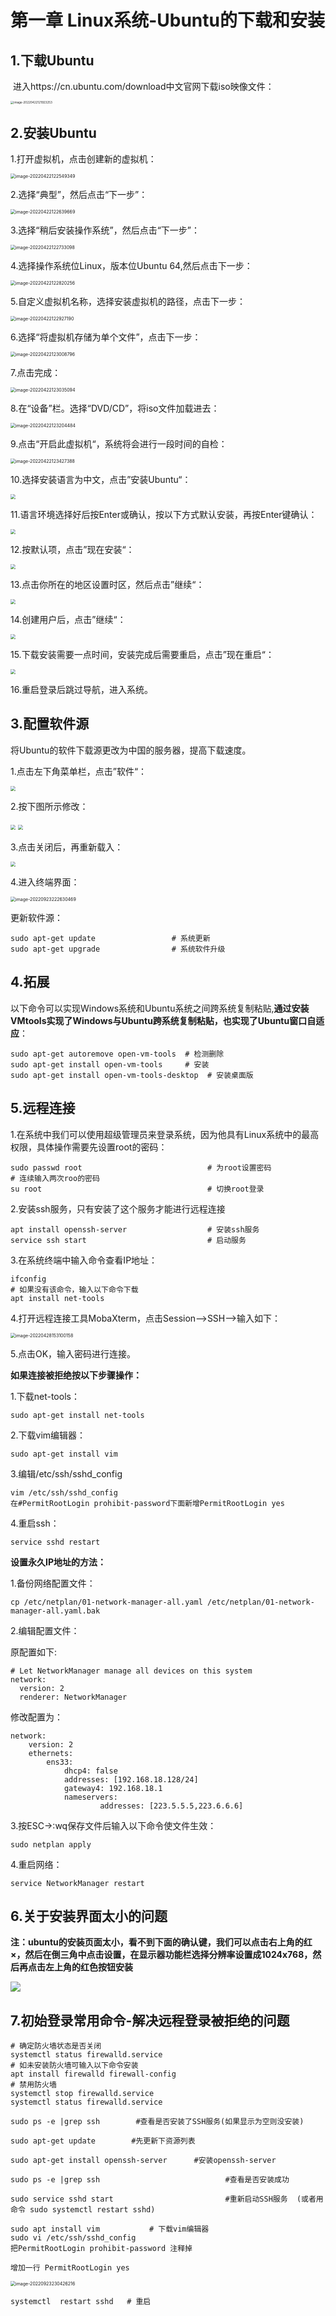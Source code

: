 # 第一章 Linux系统-Ubuntu的下载和安装

## 1.下载Ubuntu

​	进入https://cn.ubuntu.com/download中文官网下载iso映像文件：

<img src="https://gitee.com/zou_tangrui/note-pic/raw/master/img/202302171657376.png" alt="image-20220422121923253" style="zoom: 33%;" />



## 2.安装Ubuntu

1.打开虚拟机，点击创建新的虚拟机：

<img src="https://gitee.com/zou_tangrui/note-pic/raw/master/img/202302171657377.png" alt="image-20220422122549349" style="zoom:50%;" />

2.选择“典型”，然后点击“下一步”：

<img src="https://gitee.com/zou_tangrui/note-pic/raw/master/img/202302171657378.png" alt="image-20220422122639669" style="zoom: 50%;" />

3.选择“稍后安装操作系统”，然后点击“下一步”：

<img src="https://gitee.com/zou_tangrui/note-pic/raw/master/img/202302171657379.png" alt="image-20220422122733098" style="zoom:50%;" />

4.选择操作系统位Linux，版本位Ubuntu 64,然后点击下一步：

<img src="https://gitee.com/zou_tangrui/note-pic/raw/master/img/202302171657380.png" alt="image-20220422122820256" style="zoom:50%;" />

5.自定义虚拟机名称，选择安装虚拟机的路径，点击下一步：

<img src="https://gitee.com/zou_tangrui/note-pic/raw/master/img/202302171657381.png" alt="image-20220422122927190" style="zoom:50%;" />

6.选择“将虚拟机存储为单个文件”，点击下一步：

<img src="https://gitee.com/zou_tangrui/note-pic/raw/master/img/202302171657382.png" alt="image-20220422123008796" style="zoom:50%;" />

7.点击完成：

<img src="https://gitee.com/zou_tangrui/note-pic/raw/master/img/202302171657383.png" alt="image-20220422123035094" style="zoom:50%;" />

8.在“设备”栏。选择“DVD/CD”，将iso文件加载进去：

<img src="https://gitee.com/zou_tangrui/note-pic/raw/master/img/202302171657384.png" alt="image-20220422123204484" style="zoom:50%;" />

9.点击“开启此虚拟机“，系统将会进行一段时间的自检：

<img src="https://gitee.com/zou_tangrui/note-pic/raw/master/img/202302171657385.png" alt="image-20220422123427388" style="zoom:50%;" />

10.选择安装语言为中文，点击”安装Ubuntu“：

<img src="https://gitee.com/zou_tangrui/note-pic/raw/master/img/202302171657386.png" style="zoom:50%;" />

11.语言环境选择好后按Enter或确认，按以下方式默认安装，再按Enter键确认：

<img src="https://gitee.com/zou_tangrui/note-pic/raw/master/img/202302171657387.png" style="zoom:50%;" />

12.按默认项，点击”现在安装“：

<img src="https://gitee.com/zou_tangrui/note-pic/raw/master/img/202302171657388.png" style="zoom:50%;" />

13.点击你所在的地区设置时区，然后点击”继续“：

<img src="https://gitee.com/zou_tangrui/note-pic/raw/master/img/202302171657389.png" style="zoom:50%;" />

14.创建用户后，点击”继续“：

<img src="https://gitee.com/zou_tangrui/note-pic/raw/master/img/202302171657390.png" style="zoom:50%;" />

15.下载安装需要一点时间，安装完成后需要重启，点击”现在重启“：

<img src="https://gitee.com/zou_tangrui/note-pic/raw/master/img/202302171657391.png" style="zoom:50%;" />

16.重启登录后跳过导航，进入系统。



## 3.配置软件源

将Ubuntu的软件下载源更改为中国的服务器，提高下载速度。

1.点击左下角菜单栏，点击”软件“： 

<img src="https://gitee.com/zou_tangrui/note-pic/raw/master/img/202302171657392.png" style="zoom:50%;" />

2.按下图所示修改：

<img src="https://gitee.com/zou_tangrui/note-pic/raw/master/img/202302171657393.png" style="zoom:50%;" />

<img src="https://gitee.com/zou_tangrui/note-pic/raw/master/img/202302171657394.png" style="zoom:50%;" />

3.点击关闭后，再重新载入：

<img src="https://gitee.com/zou_tangrui/note-pic/raw/master/img/202302171657395.png" style="zoom:50%;" />



4.进入终端界面：

<img src="https://gitee.com/zou_tangrui/note-pic/raw/master/img/202302171657396.png" alt="image-20220923222630469" style="zoom:50%;" />

更新软件源：

```shell
sudo apt-get update       			# 系统更新
sudo apt-get upgrade				# 系统软件升级
```





## 4.拓展

以下命令可以实现Windows系统和Ubuntu系统之间跨系统复制粘贴,**通过安装VMtools实现了Windows与Ubuntu跨系统复制粘贴，也实现了Ubuntu窗口自适应**：

```shell
sudo apt-get autoremove open-vm-tools  # 检测删除
sudo apt-get install open-vm-tools     # 安装
sudo apt-get install open-vm-tools-desktop  # 安装桌面版
```





## 5.远程连接

1.在系统中我们可以使用超级管理员来登录系统，因为他具有Linux系统中的最高权限，具体操作需要先设置root的密码：

```shell
sudo passwd root							# 为root设置密码
# 连续输入两次roo的密码
su root										# 切换root登录
```

2.安装ssh服务，只有安装了这个服务才能进行远程连接

```shell
apt install openssh-server					# 安装ssh服务
service ssh start 							# 启动服务
```

3.在系统终端中输入命令查看IP地址：

```shell
ifconfig
# 如果没有该命令，输入以下命令下载
apt install net-tools
```

4.打开远程连接工具MobaXterm，点击Session-->SSH-->输入如下：

<img src="https://gitee.com/zou_tangrui/note-pic/raw/master/img/202302171657397.png" alt="image-20220428153100158" style="zoom:50%;" />

5.点击OK，输入密码进行连接。



**如果连接被拒绝按以下步骤操作：**

1.下载net-tools：

```shell
sudo apt-get install net-tools
```

2.下载vim编辑器：

```shell
sudo apt-get install vim
```

3.编辑/etc/ssh/sshd_config

```shell
vim /etc/ssh/sshd_config
在#PermitRootLogin prohibit-password下面新增PermitRootLogin yes
```

4.重启ssh：

```shell
service sshd restart
```



**设置永久IP地址的方法：**

1.备份网络配置文件：

```shell
cp /etc/netplan/01-network-manager-all.yaml /etc/netplan/01-network-manager-all.yaml.bak
```

2.编辑配置文件：

原配置如下:

```shell
# Let NetworkManager manage all devices on this system
network:
  version: 2
  renderer: NetworkManager
```

修改配置为：

```shell
network:
    version: 2
    ethernets:
        ens33:
            dhcp4: false
            addresses: [192.168.18.128/24]
            gateway4: 192.168.18.1
            nameservers:
                    addresses: [223.5.5.5,223.6.6.6]
```

3.按ESC->:wq保存文件后输入以下命令使文件生效：

```shell
sudo netplan apply
```

4.重启网络：

```shell
service NetworkManager restart
```





## 6.关于安装界面太小的问题

**注：ubuntu的安装页面太小，看不到下面的确认键，我们可以点击右上角的红×，然后在倒三角中点击设置，在显示器功能栏选择分辨率设置成1024x768，然后再点击左上角的红色按钮安装**

![](https://gitee.com/zou_tangrui/note-pic/raw/master/img/202302171657398.png)



## 7.初始登录常用命令-解决远程登录被拒绝的问题

```shell
# 确定防火墙状态是否关闭
systemctl status firewalld.service
# 如未安装防火墙可输入以下命令安装
apt install firewalld firewall-config
# 禁用防火墙
systemctl stop firewalld.service
systemctl status firewalld.service

sudo ps -e |grep ssh        #查看是否安装了SSH服务(如果显示为空则没安装)

sudo apt-get update        #先更新下资源列表

sudo apt-get install openssh-server      #安装openssh-server

sudo ps -e |grep ssh                            #查看是否安装成功

sudo service sshd start                         #重新启动SSH服务  (或者用命令 sudo systemctl restart sshd)

```

```shell
sudo apt install vim           # 下载vim编辑器
sudo vi /etc/ssh/sshd_config
把PermitRootLogin prohibit-password 注释掉

增加一行 PermitRootLogin yes 
```



<img src="https://gitee.com/zou_tangrui/note-pic/raw/master/img/202302171657400.png" alt="image-20220923230426216" style="zoom:50%;" />

```shell
systemctl  restart sshd   # 重启  
```

